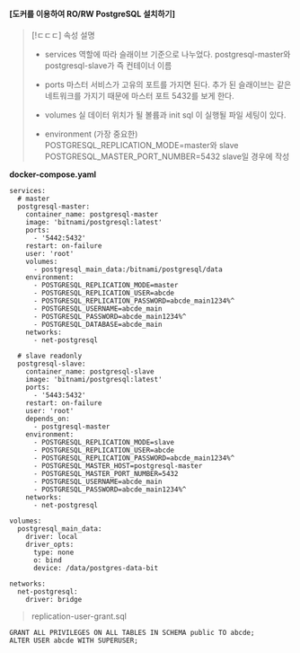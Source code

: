 #### [도커를 이용하여 RO/RW PostgreSQL 설치하기]

> [!ㄷㄷㄷ] 속성 설명
>
> - services
>   역할에 따라 슬래이브 기준으로 나누었다.
>   postgresql-master와 postgresql-slave가 즉 컨테이너 이름
> - ports
>   마스터 서비스가 고유의 포트를 가지면 된다. 추가 된 슬래이브는 같은 네트워크를 가지기 때문에 마스터 포트 5432를 보게 한다.
>
> - volumes
>   실 데이터 위치가 될 볼륨과 init sql 이 실행될 파일 세팅이 있다.
> - environment (가장 중요한)
>   POSTGRESQL_REPLICATION_MODE=master와 slave
>   POSTGRESQL_MASTER_PORT_NUMBER=5432 slave일 경우에 작성

**docker-compose.yaml**

```Shell
services:
  # master
  postgresql-master:
    container_name: postgresql-master
    image: 'bitnami/postgresql:latest'
    ports:
      - '5442:5432'
    restart: on-failure
    user: 'root'
    volumes:
      - postgresql_main_data:/bitnami/postgresql/data
    environment:
      - POSTGRESQL_REPLICATION_MODE=master
      - POSTGRESQL_REPLICATION_USER=abcde
      - POSTGRESQL_REPLICATION_PASSWORD=abcde_main1234%^
      - POSTGRESQL_USERNAME=abcde_main
      - POSTGRESQL_PASSWORD=abcde_main1234%^
      - POSTGRESQL_DATABASE=abcde_main
    networks:
      - net-postgresql

  # slave readonly
  postgresql-slave:
    container_name: postgresql-slave
    image: 'bitnami/postgresql:latest'
    ports:
      - '5443:5432'
    restart: on-failure
    user: 'root'
    depends_on:
      - postgresql-master
    environment:
      - POSTGRESQL_REPLICATION_MODE=slave
      - POSTGRESQL_REPLICATION_USER=abcde
      - POSTGRESQL_REPLICATION_PASSWORD=abcde_main1234%^
      - POSTGRESQL_MASTER_HOST=postgresql-master
      - POSTGRESQL_MASTER_PORT_NUMBER=5432
      - POSTGRESQL_USERNAME=abcde_main
      - POSTGRESQL_PASSWORD=abcde_main1234%^
    networks:
      - net-postgresql

volumes:
  postgresql_main_data:
    driver: local
    driver_opts:
      type: none
      o: bind
      device: /data/postgres-data-bit

networks:
  net-postgresql:
    driver: bridge
```

> replication-user-grant.sql

```Shell
GRANT ALL PRIVILEGES ON ALL TABLES IN SCHEMA public TO abcde;
ALTER USER abcde WITH SUPERUSER;
```
